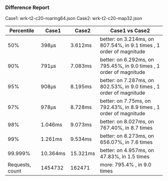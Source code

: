 ### Difference Report
Case1: wrk-t2-c20-roaring64.json
Case2: wrk-t2-c20-map32.json

|Percentile|Case1|Case2|Case1 vs Case2|
|---|---|---|---|
|50%|398µs|3.612ms|better: on 3.214ms, on 807.54%, in 9.1 times , 1 order of magnitude|
|90%|791µs|7.083ms|better: on 6.292ms, on 795.45%, in 9.0 times , 1 order of magnitude|
|95%|908µs|8.195ms|better: on 7.287ms, on 802.53%, in 9.0 times , 1 order of magnitude|
|97%|978µs|8.728ms|better: on 7.75ms, on 792.43%, in 8.9 times , 1 order of magnitude|
|98%|1.046ms|9.073ms|better: on 8.027ms, on 767.40%, in 8.7 times |
|99%|1.261ms|9.534ms|better: on 8.273ms, on 656.07%, in 7.6 times |
|99.999%|10.364ms|15.321ms|better: on 4.957ms, on 47.83%, in 1.5 times |
|Requests, count|1454732|162471|more: 795.4% , in 9.0 times |
